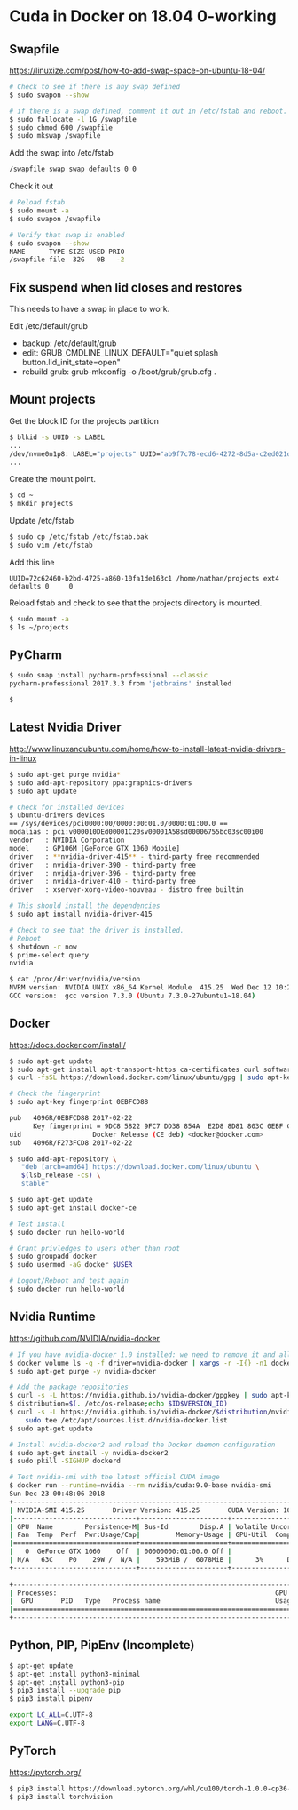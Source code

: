 # Cuda in Docker on 18.04 0-working
## Swapfile
https://linuxize.com/post/how-to-add-swap-space-on-ubuntu-18-04/

```bash
# Check to see if there is any swap defined
$ sudo swapon --show

# if there is a swap defined, comment it out in /etc/fstab and reboot.  Check to make sure there is no longer a swap.
$ sudo fallocate -l 1G /swapfile
$ sudo chmod 600 /swapfile
$ sudo mkswap /swapfile
```
Add the swap into /etc/fstab
```bash
/swapfile swap swap defaults 0 0
```
Check it out
```bash
# Reload fstab
$ sudo mount -a
$ sudo swapon /swapfile

# Verify that swap is enabled
$ sudo swapon --show
NAME      TYPE SIZE USED PRIO
/swapfile file  32G   0B   -2
```
## Fix suspend when lid closes and restores
This needs to have a swap in place to work.

Edit /etc/default/grub
- backup: /etc/default/grub
- edit: GRUB_CMDLINE_LINUX_DEFAULT="quiet splash button.lid_init_state=open"
- rebuild grub: grub-mkconfig -o /boot/grub/grub.cfg .

## Mount projects
Get the block ID for the projects partition
```bash
$ blkid -s UUID -s LABEL
...
/dev/nvme0n1p8: LABEL="projects" UUID="ab9f7c78-ecd6-4272-8d5a-c2ed021da61f"
...
```
Create the mount point.
```bash
$ cd ~
$ mkdir projects
```
Update /etc/fstab
```bash
$ sudo cp /etc/fstab /etc/fstab.bak
$ sudo vim /etc/fstab
```
Add this line
```text
UUID=72c62460-b2bd-4725-a860-10fa1de163c1 /home/nathan/projects ext4 defaults 0 	0
```
Reload fstab and check to see that the projects directory is mounted.
```bash
$ sudo mount -a
$ ls ~/projects
```

## PyCharm
```bash
$ sudo snap install pycharm-professional --classic
pycharm-professional 2017.3.3 from 'jetbrains' installed

$ 
```

## Latest Nvidia Driver
http://www.linuxandubuntu.com/home/how-to-install-latest-nvidia-drivers-in-linux

```bash
$ sudo apt-get purge nvidia* 
$ sudo add-apt-repository ppa:graphics-drivers
$ sudo apt update

# Check for installed devices
$ ubuntu-drivers devices
== /sys/devices/pci0000:00/0000:00:01.0/0000:01:00.0 ==
modalias : pci:v000010DEd00001C20sv00001A58sd00006755bc03sc00i00
vendor   : NVIDIA Corporation
model    : GP106M [GeForce GTX 1060 Mobile]
driver   : **nvidia-driver-415** - third-party free recommended
driver   : nvidia-driver-390 - third-party free
driver   : nvidia-driver-396 - third-party free
driver   : nvidia-driver-410 - third-party free
driver   : xserver-xorg-video-nouveau - distro free builtin

# This should install the dependencies
$ sudo apt install nvidia-driver-415

# Check to see that the driver is installed.
# Reboot
$ shutdown -r now
$ prime-select query
nvidia

$ cat /proc/driver/nvidia/version
NVRM version: NVIDIA UNIX x86_64 Kernel Module  415.25  Wed Dec 12 10:22:08 CST 2018
GCC version:  gcc version 7.3.0 (Ubuntu 7.3.0-27ubuntu1~18.04)
```
## Docker
https://docs.docker.com/install/

```bash
$ sudo apt-get update
$ sudo apt-get install apt-transport-https ca-certificates curl software-properties-common
$ curl -fsSL https://download.docker.com/linux/ubuntu/gpg | sudo apt-key add -

# Check the fingerprint
$ sudo apt-key fingerprint 0EBFCD88

pub   4096R/0EBFCD88 2017-02-22
      Key fingerprint = 9DC8 5822 9FC7 DD38 854A  E2D8 8D81 803C 0EBF CD88
uid                  Docker Release (CE deb) <docker@docker.com>
sub   4096R/F273FCD8 2017-02-22

$ sudo add-apt-repository \
   "deb [arch=amd64] https://download.docker.com/linux/ubuntu \
   $(lsb_release -cs) \
   stable"

$ sudo apt-get update
$ sudo apt-get install docker-ce

# Test install
$ sudo docker run hello-world

# Grant privledges to users other than root
$ sudo groupadd docker
$ sudo usermod -aG docker $USER

# Logout/Reboot and test again
$ sudo docker run hello-world
```
## Nvidia Runtime
https://github.com/NVIDIA/nvidia-docker
```bash
# If you have nvidia-docker 1.0 installed: we need to remove it and all existing GPU containers
$ docker volume ls -q -f driver=nvidia-docker | xargs -r -I{} -n1 docker ps -q -a -f volume={} | xargs -r docker rm -f
$ sudo apt-get purge -y nvidia-docker

# Add the package repositories
$ curl -s -L https://nvidia.github.io/nvidia-docker/gpgkey | sudo apt-key add -
$ distribution=$(. /etc/os-release;echo $ID$VERSION_ID)
$ curl -s -L https://nvidia.github.io/nvidia-docker/$distribution/nvidia-docker.list | \
    sudo tee /etc/apt/sources.list.d/nvidia-docker.list
$ sudo apt-get update

# Install nvidia-docker2 and reload the Docker daemon configuration
$ sudo apt-get install -y nvidia-docker2
$ sudo pkill -SIGHUP dockerd

# Test nvidia-smi with the latest official CUDA image
$ docker run --runtime=nvidia --rm nvidia/cuda:9.0-base nvidia-smi
Sun Dec 23 00:48:06 2018       
+-----------------------------------------------------------------------------+
| NVIDIA-SMI 415.25       Driver Version: 415.25       CUDA Version: 10.0     |
|-------------------------------+----------------------+----------------------+
| GPU  Name        Persistence-M| Bus-Id        Disp.A | Volatile Uncorr. ECC |
| Fan  Temp  Perf  Pwr:Usage/Cap|         Memory-Usage | GPU-Util  Compute M. |
|===============================+======================+======================|
|   0  GeForce GTX 1060    Off  | 00000000:01:00.0 Off |                  N/A |
| N/A   63C    P0    29W /  N/A |    593MiB /  6078MiB |      3%      Default |
+-------------------------------+----------------------+----------------------+
                                                                               
+-----------------------------------------------------------------------------+
| Processes:                                                       GPU Memory |
|  GPU       PID   Type   Process name                             Usage      |
|=============================================================================|
+-----------------------------------------------------------------------------+
```
## Python, PIP, PipEnv  (Incomplete)
```bash
$ apt-get update
$ apt-get install python3-minimal
$ apt-get install python3-pip
$ pip3 install --upgrade pip
$ pip3 install pipenv

export LC_ALL=C.UTF-8
export LANG=C.UTF-8
```

## PyTorch
https://pytorch.org/

```bash
$ pip3 install https://download.pytorch.org/whl/cu100/torch-1.0.0-cp36-cp36m-linux_x86_64.whl
$ pip3 install torchvision
```


